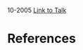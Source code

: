 

10-2005
[Link to Talk](https://www.churchofjesuschrist.org/study/general-conference/2005/10/relief-society-session?lang=eng)



# References
